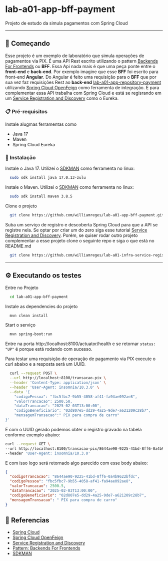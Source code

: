 # lab-a01-app-bff-payment

Projeto de estudo da simula pagamentos com Spring Cloud

---

## 🚀 Começando

Esse projeto é um exemplo de laboratório que simula operações de pagamentos via PIX. É uma API Rest escrito utilizando o
pattern [Backends For Frontends](https://samnewman.io/patterns/architectural/bff/) ou **BFF**. Essa Api nada mais é que
uma peça ponte entre o **front-end** e **back-end**. Por exemplo imagine que esse **BFF** foi escrito para front-end 
**Angular**.
Do Angular é feito uma requisição para o **BFF** que por sua vez faz requisições Rest ao **back-end**
[lab-a01-app-repository-payment](https://github.com/williamreges/lab-a01-app-repository-payment.git) utilizando
[Spring Cloud OpenFeign](https://spring.io/projects/spring-cloud-openfeign) como ferramenta de integração.
E para complementar essa API trabalha com Spring Cloud e está se
regisrando em um [Service Registration and Discovery](https://spring.io/guides/gs/service-registration-and-discovery)
como o Eureka.

### 📋 Pré-requisitos

Instale alugmas ferramentas como

* Java 17
* Maven
* Spring Cloud Eureka

### 🔧 Instalação

Instale o Java 17. Utilizei o [SDKMAN](https://sdkman.io/) como ferramenta no linux:

```bash
  sudo sdk install java 17.0.13-zulu
```

Instale o Maven. Utilizei o [SDKMAN](https://sdkman.io/) como ferramenta no linux:

```bash
  sudo sdk install maven 3.8.5
```

Clone o projeto

```bash
  git clone https://github.com/williamreges/lab-a01-app-bff-payment.git
```

Suba um serviço de registro e descoberta Spring Cloud para que a API se registre nela. Se optar por criar um do zero
siga esse tutorial [Service Registration and Discovery](https://spring.io/guides/gs/service-registration-and-discovery).
Porém, se quiser rodar outro projeto complementar a esse projeto clone o seguinte repo e siga o que está no README.md

```bash
  git clone https://github.com/williamreges/lab-a01-infra-service-registry
```

---

## ⚙️ Executando os testes

Entre no Projeto

```bash
  cd lab-a01-app-bff-payment
```

Instale as dependencies do projeto

```bash
  mvn clean install
```

Start o serviço

```bash
  mvn spring-boot:run
```

Entre na porta http://localhost:8100/actuator/health e se retornar `status: "UP"` é porque está rodando com sucesso.

Para testar uma requisição de operação de pagamento via PIX execute o curl abaixo e a resposta será um UUID.

```bash
  curl --request POST \
  --url http://localhost:8100/transacao-pix \
  --header 'Content-Type: application/json' \
  --header 'User-Agent: insomnia/10.3.0' \
  --data '{
	"codigoPessoa": "fbc5fbc7-9b55-4058-af41-fa94ae092ae8",
	"valorTrancacao": 2500.50,
	"dataTrancacao": "2025-02-03T13:00:00",
	"codigoBeneficiario": "02d807e5-dd29-4a25-9de7-a621209c28b7",
	"mensagemTransacao":" PIX para compra de carro"
}'
```

E com o UUID gerado podemos obter o registro gravado na tabela conforme exemplo abaixo:

```bash
curl --request GET \
--url http://localhost:8100/transacao-pix/8644ae90-9225-41bd-8ff6-0a4b9622bfdc \
--header 'User-Agent: insomnia/10.3.0'
```

E com isso logo será retornado algo parecido com esse body abaixo:

```json
{
  "codigoTrancacao": "8644ae90-9225-41bd-8ff6-0a4b9622bfdc",
  "codigoPessoa": "fbc5fbc7-9b55-4058-af41-fa94ae092ae8",
  "valorTrancacao": 2500.5,
  "dataTrancacao": "2025-02-03T13:00:00",
  "codigoBeneficiario": "02d807e5-dd29-4a25-9de7-a621209c28b7",
  "mensagemTransacao": " PIX para compra de carro"
}
```

## 🔗 Referencias

* [Spring Cloud](https://spring.io/cloud)
* [Spring Cloud OpenFeign](https://spring.io/projects/spring-cloud-openfeign)
* [Service Registration and Discovery](https://spring.io/guides/gs/service-registration-and-discovery)
* [Pattern: Backends For Frontends](https://samnewman.io/patterns/architectural/bff/)
* [SDKMAN](https://sdkman.io/) 
